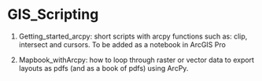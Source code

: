 # GIS_Scripting



1) Getting_started_arcpy: short scripts with arcpy functions such as: clip, intersect and cursors. To be added as a notebook in ArcGIS Pro

2) Mapbook_withArcpy: how to loop through raster or vector data to export layouts as pdfs (and as a book of pdfs) using ArcPy.
                           
